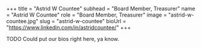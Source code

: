 +++
title = "Astrid W Countee"
subhead = "Board Member, Treasurer"
name = "Astrid W Countee"
role = "Board Member, Treasurer"
image = "astrid-w-countee.jpg"
slug = "astrid-w-countee"
bioUrl = "https://www.linkedin.com/in/astridcountee/"
+++

TODO Could put our bios right here, ya know.
